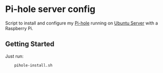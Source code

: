 # Pi-hole server config

Script to install and configure my [Pi-hole](https://pi-hole.net) running on [Ubuntu Server](https://ubuntu.com/download/raspberry-pi) with a Raspberry Pi.

## Getting Started

Just run:

```sh
    pihole-install.sh
```
